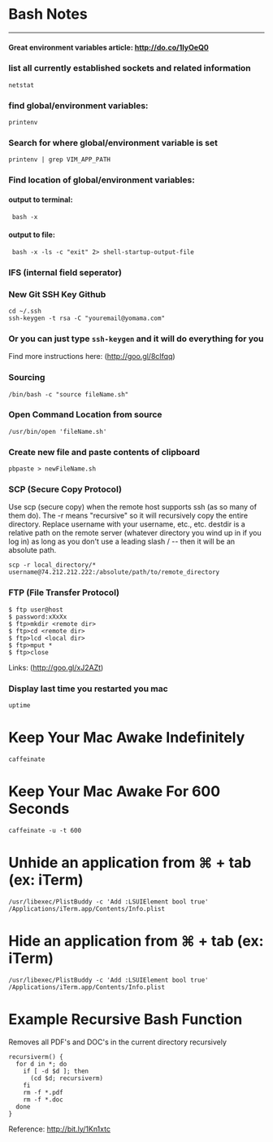 # Bash Notes
-----------------------------------------------------------------------
#### Great environment variables article: http://do.co/1IyOeQ0

### list all currently established sockets and related information

    netstat

### find global/environment variables:

    printenv

### Search for where global/environment variable is set

    printenv | grep VIM_APP_PATH

### Find location of global/environment variables:
#### output to terminal:

     bash -x

#### output to file:

     bash -x -ls -c "exit" 2> shell-startup-output-file

### IFS (internal field seperator)

### New Git SSH Key Github
    cd ~/.ssh
    ssh-keygen -t rsa -C "youremail@yomama.com"

### Or you can just type `ssh-keygen` and it will do everything for you
Find more instructions here: (http://goo.gl/8cIfqq)

### Sourcing

    /bin/bash -c "source fileName.sh"

### Open Command Location from source

    /usr/bin/open 'fileName.sh'

### Create new file and paste contents of clipboard

    pbpaste > newFileName.sh

### SCP (Secure Copy Protocol)
Use scp (secure copy) when the remote host supports ssh (as so many of them do).
The -r means "recursive" so it will recursively copy the entire directory.
Replace username with your username, etc., etc.  destdir is a relative path on
the remote server (whatever directory you wind up in if you log in) as long as
you don't use a leading slash / -- then it will be an absolute path.

    scp -r local_directory/* username@74.212.212.222:/absolute/path/to/remote_directory

### FTP (File Transfer Protocol)

    $ ftp user@host
    $ password:xXxXx
    $ ftp>mkdir <remote dir>
    $ ftp>cd <remote dir>
    $ ftp>lcd <local dir>
    $ ftp>mput *
    $ ftp>close

Links: (http://goo.gl/xJ2AZt)

### Display last time you restarted you mac

    uptime

# Keep Your Mac Awake Indefinitely

    caffeinate

# Keep Your Mac Awake For 600 Seconds

    caffeinate -u -t 600

# Unhide an application from ⌘ + tab (ex: iTerm)

    /usr/libexec/PlistBuddy -c 'Add :LSUIElement bool true' /Applications/iTerm.app/Contents/Info.plist


# Hide an application from ⌘ + tab (ex: iTerm)

    /usr/libexec/PlistBuddy -c 'Add :LSUIElement bool true' /Applications/iTerm.app/Contents/Info.plist

# Example Recursive Bash Function

Removes all PDF's and DOC's in the current directory recursively

    recursiverm() {
      for d in *; do
        if [ -d $d ]; then
          (cd $d; recursiverm)
        fi
        rm -f *.pdf
        rm -f *.doc
      done
    }
Reference: http://bit.ly/1Kn1xtc






